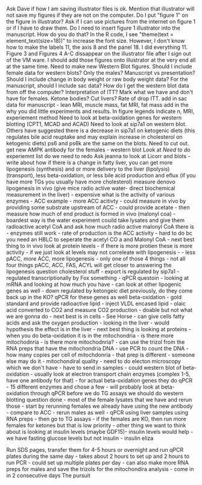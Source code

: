 Ask Dave if how I am saving illustrator files is ok. Mention that illustrator will not save my figures if they are not on the computer.
Do I put "figure 1" on the figure in illustrator?
Ask if I can use pictures from the internet on figure 1 or if I have to draw them.
Do I need to insert figure 1 illustrator into the manuscript. How do you do that?
In the R code, I see "theme(text = element_text(size=18))" to increase the font size. However, I don't know how to make the labels 11, the axis 8 and the panel 18. I did everything 11. 
Figure 3 and Figures 4 A-C dissappear on the illustrator file after I sign out of the VM ware. I should add those figures onto illustrator at the very end all at the same time. 
Need to make new Western Blot figures. Should I include female data for western blots? Only the males? Manuscript vs presentation?
Should I include change in body weight or raw body weight data?
For the manuscript, should I include sac data?
How do I get the western blot data from off the computer?
Interpretation of ITT?
Mark what we have and don't have for females. Ketone bodies? Cut livers? 
Rate of drop ITT. 
add in sac data for manuscript - lean MRI, muscle mass, fat MRI, fat mass
add in the why you did little experiments and results. 
In figure legends indicate n, MRI, experiement method
Need to look at beta-oxidation genes for western blotting (CPT1, MCAD and ACAD)
Need to look at sip7a1 on western blot. Others have suggested there is a decrease in sip7a1 on ketogenic diets (this regulates bile acid reuptake and may explain increase in cholesterol on ketogenic diets)
ps6 and ps6k are the same on the blots. Need to cut out. 
get new AMPK antibody for the females - western blot
Look at *Need to do* experiemnt list 
do we need to redo 
Ask jeanna to look at Licorr and blots - write about how 
if there is a change in fatty liver, you can get more lipogenesis (synthesis) and or more delivery to the liver (lipolysis) (transport), less beta-oxidation, or less bile acid production and eflux (if you have more TGs you usually have more cholesterol)
measure denovo lipogenesis in vivo (give mice radio active water- direct biochemical measurement in the liver) - expensive 
what is the activity of various enzymes - ACC example - more ACC acitivty - could measure in vivo by providing some substrate upstream of ACC - could provide acetate - then measure how much of end product is formed in vivo (malonyl coa) - boardest way is the water experiment 
couild take lysates and give them radioactive acetyl CoA and ask how much radio active malonyl CoA there is - enzymes still work - rate of production is the ACC activity - hard to do bc you need an HBLC to seperate the acetyl CO a and Malonyl CoA - next best thing to in vivo 
look at protein levels - if there is more protien these is more activity - if we just look at levels may not correleate with lipogenesis - - less pACC, more ACC, more lipogenesis - only one of those 4 things - not all four things 
pACC, ACC, FAS, ACYL will get closer to answering the lipogenesis question 
cholesterol stuff - export is regulated by sip7a1 - regulated transcriptionally by Fox something - qPCR questoin - looking at mRNA and looking at how much you have - can look at other lipogenic genes as well - down regulated by ketongeic diet previously, do they come back up in the KO? qPCR for these genes as well
beta-oxidation - gold standard and provide radioactive lipid - inject VLDL encased lipid - olaic acid converted to CO2 and measure CO2 production - doable but not what we are gonna do - next best is in cells - See Horse - can give cells fatty acids and ask the oxygen production - looking in the liver - would hypothesis the effect is in the liver - next best thing is looking at proteins - when you do beta-oxidation it is in the mitochondria - is there more mitochodnria - is there more mitochodnria? - can use the trizol from the RNA preps that have the mitochondria DNA - use PCR to count the DNA - how many copies per cell of mitochdonria - that prep is different - someone else may do it - mitochondiral quality - need to do electon microscopy which we don't have - have to send in samples - could western blot of beta-oxidation - usually look at electron transport chain enzymes (complex 1-5, have one antibody for that) - for actual beta-oxidation genes they do qPCR - 15 different enzymes and chose a few - will probably look at beta-oxidation through qPCR
before we do TG assays we should do western blotting question done - most of the female lysates that we have and rerun those - start by rerunning females we already have using the new antibody - compare to ACC - rerun males as well  - qPCR using liver samples using RNA preps - then go to TG assays - if the females are KO, then run more females for ketones but that is low priority - other thing we want to think about is looking at insulin levels (maybe GDF15)- insulin levels would help - we have fasting glucose levels but not insulin - insulin eliza 

Run SDS pages, transfer them for 4-5 hours or overnight and run qPCR plates during the same day - takes about 2 hours to set up and 2 hours to run PCR - could set up multiple plates per day - can also make more RNA preps for males and save the trizols for the mitochondira analysis - come in in 2 consecutive days 
The pursuit 